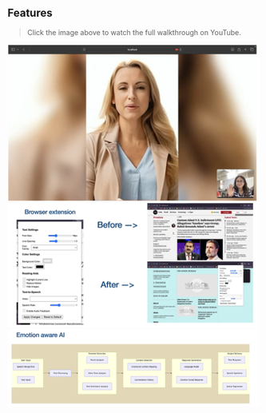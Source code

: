 ## Features

> Click the image above to watch the full walkthrough on YouTube.

![Feature 1](images/feature1.png)
![Feature 2](images/feature2.png)
![Feature 3](images/feature3.png)
